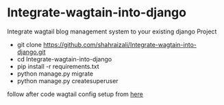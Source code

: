# Integrate-wagtain-into-django
Integrate wagtail blog management system to your existing django Project

- git clone https://github.com/shahraizali/Integrate-wagtain-into-django.git
- cd Integrate-wagtain-into-django
- pip install -r requirements.txt
- python manage.py migrate
- python manage.py createsuperuser

follow after code wagtail config setup from [here](https://www.dothedev.com/blog/integrate-wagtail-into-existing-django-project-django-blog-app/#after-code-setup-wagtail-configs)
